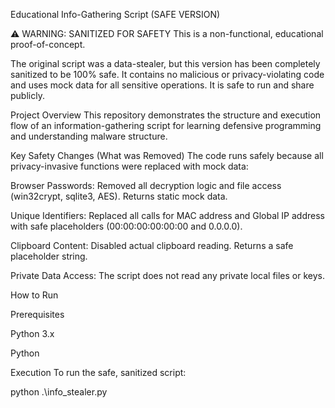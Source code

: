 Educational Info-Gathering Script (SAFE VERSION) 

⚠️ WARNING: SANITIZED FOR SAFETY
This is a non-functional, educational proof-of-concept.

The original script was a data-stealer, but this version has been completely sanitized to be 100% safe. It contains no malicious or privacy-violating code and uses mock data for all sensitive operations. It is safe to run and share publicly.

Project Overview
This repository demonstrates the structure and execution flow of an information-gathering script for learning defensive programming and understanding malware structure.

Key Safety Changes (What was Removed)
The code runs safely because all privacy-invasive functions were replaced with mock data:

Browser Passwords: Removed all decryption logic and file access (win32crypt, sqlite3, AES). Returns static mock data.

Unique Identifiers: Replaced all calls for MAC address and Global IP address with safe placeholders (00:00:00:00:00:00 and 0.0.0.0).

Clipboard Content: Disabled actual clipboard reading. Returns a safe placeholder string.

Private Data Access: The script does not read any private local files or keys.

How to Run

Prerequisites

Python 3.x

Python 

Execution
To run the safe, sanitized script:

python .\info_stealer.py

